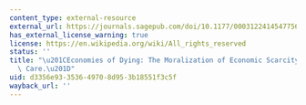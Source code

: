 ```yaml
---
content_type: external-resource
external_url: https://journals.sagepub.com/doi/10.1177/0003122414547756
has_external_license_warning: true
license: https://en.wikipedia.org/wiki/All_rights_reserved
status: ''
title: "\u201CEconomies of Dying: The Moralization of Economic Scarcity in U.S. Hospice\
  \ Care.\u201D"
uid: d3356e93-3536-4970-8d95-3b18551f3c5f
wayback_url: ''
---
```

